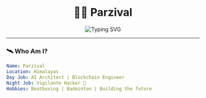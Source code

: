 <h1 align="center">🧙‍♂️ Parzival</h1>
<p align="center">
  <img src="https://i.ytimg.com/vi/LgK9aAXhfeU/maxresdefault.jpg" alt="Typing SVG" />
</p>

---

### 🛰️ Who Am I?
```yaml
Name: Parzival
Location: Himalayas
Day Job: AI Architect | Blockchain Engineer
Night Job: Vigilante Hacker 🥷
Hobbies: Beatboxing | Badminton | Building the future
